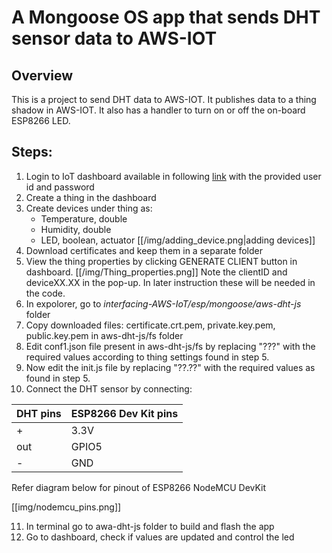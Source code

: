 # A Mongoose OS app that sends DHT sensor data to AWS-IOT

## Overview
This is a project to send DHT data to AWS-IOT. It publishes data to a thing shadow in AWS-IOT. It also has a handler to turn on or off the on-board ESP8266 LED.

## Steps:
 1. Login to IoT dashboard available in following [link](http://ec2-13-229-107-106.ap-southeast-1.compute.amazonaws.com/login) with the provided user id and password
 2. Create a thing in the dashboard 
 3. Create devices under thing as:
     * Temperature, double
     * Humidity, double
     * LED, boolean, actuator
[[/img/adding_device.png|adding devices]]
 4. Download certificates and keep them in a separate folder
 5. View the thing properties by clicking GENERATE CLIENT button in dashboard. 
[[/img/Thing_properties.png]]
Note the clientID and deviceXX.XX in the pop-up. In later instruction these will be needed in the code.
 6. In expolorer, go to *interfacing-AWS-IoT/esp/mongoose/aws-dht-js* folder
 7. Copy downloaded files: certificate.crt.pem, private.key.pem, public.key.pem in aws-dht-js/fs folder
 8. Edit conf1.json file present in aws-dht-js/fs by replacing "???" with the required values according to thing settings found in step 5.
 9. Now edit the init.js file by replacing "??.??" with the required values as found in step 5.
 10. Connect the DHT sensor by connecting:

 | DHT pins | ESP8266 Dev Kit pins |
 |--------- | ---------------------- |     
 |      + | 3.3V |
 |      out | GPIO5 |
 |       - | GND |

Refer diagram below for pinout of ESP8266 NodeMCU DevKit

[[img/nodemcu_pins.png]]
 
 11. In terminal go to awa-dht-js folder to build and flash the app
 12. Go to dashboard, check if values are updated and control the led 




